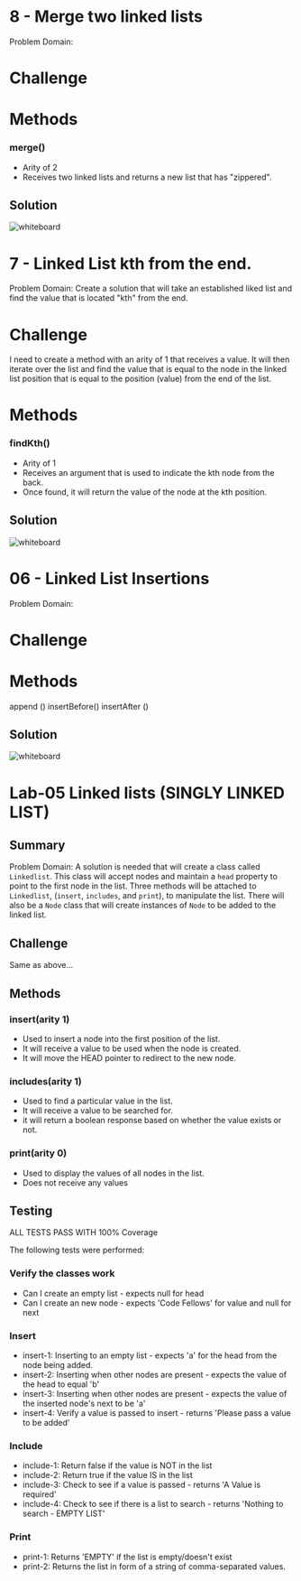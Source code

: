 # 8 - Merge two linked lists
Problem Domain:  

# Challenge


# Methods

### merge()
* Arity of 2
* Receives two linked lists and returns a new list that has "zippered".

## Solution
![whiteboard](https://raw.githubusercontent.com/dlchambersjr/data-structures-and-algorithms/master/assets/ll-merge.jpg)



# 7 - Linked List kth from the end.
Problem Domain:  Create a solution that will take an established liked list and find the value that is located "kth" from the end.

# Challenge
I need to create a method with an arity of 1 that receives a value.  It will then iterate over the list and find the value that is equal to the node in the linked list position that is equal to the position (value) from the end of the list.

# Methods

### findKth()
* Arity of 1
* Receives an argument that is used to indicate the kth node from the back.
* Once found, it will return the value of the node at the kth position.

## Solution
![whiteboard](https://raw.githubusercontent.com/dlchambersjr/data-structures-and-algorithms/master/assets/ll-kth-from-end.jpg)



# 06 - Linked List Insertions
Problem Domain:

# Challenge

# Methods

append ()
insertBefore()
insertAfter ()

## Solution
![whiteboard](https://raw.githubusercontent.com/dlchambersjr/data-structures-and-algorithms/master/assets/ll-insertions.jpg)



# Lab-05 Linked lists (SINGLY LINKED LIST)

## Summary
Problem Domain:  A solution is needed that will create a class called ```Linkedlist```.  This class will accept nodes and maintain a ```head``` property to point to the first node in the list.  Three methods will be attached to ```Linkedlist```, (```insert```, ```includes```, and ```print```), to manipulate the list.  There will also be a ```Node``` class that will create instances of ```Node``` to be added to the linked list.

## Challenge
Same as above...

## Methods

### insert(arity 1)
* Used to insert a node into the first position of the list.
* It will receive a value to be used when the node is created.
* It will move the HEAD pointer to redirect to the new node.

### includes(arity 1)
* Used to find a particular value in the list.
* It will receive a value to be searched for.
* it will return a boolean response based on whether the value exists or not.

### print(arity 0)
* Used to display the values of all nodes in the list.
* Does not receive any values

## Testing
ALL TESTS PASS WITH 100% Coverage

The following tests were performed:

### Verify the classes work
* Can I create an empty list - expects null for head
* Can I create an new node - expects 'Code Fellows' for value and null for next

### Insert
* insert-1: Inserting to an empty list - expects 'a' for the head from the node being added.
* insert-2: Inserting when other nodes are present - expects the value of the head to equal 'b'
* insert-3: Inserting when other nodes are present - expects the value of the inserted node's next to be 'a'
* insert-4: Verify a value is passed to insert - returns 'Please pass a value to be added'

### Include
* include-1: Return false if the value is NOT in the list
* include-2: Return true if the value IS in the list
* include-3: Check to see if a value is passed - returns 'A Value is required'
* include-4: Check to see if there is a list to search - returns 'Nothing to search - EMPTY LIST'

### Print
* print-1: Returns 'EMPTY' if the list is empty/doesn't exist
* print-2: Returns the list in form of a string of comma-separated values.